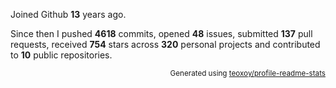 Joined Github **13** years ago.

Since then I pushed **4618** commits, opened **48** issues, submitted **137** pull requests, received **754** stars across **320** personal projects and contributed to **10** public repositories.

<p align="right"><sub>Generated using <a href="https://github.com/marketplace/actions/profile-readme-stats">teoxoy/profile-readme-stats</a></sub></p>

